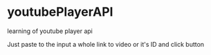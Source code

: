# youtubePlayerAPI
learning of youtube player api

Just paste to the input a whole link to video or it's ID and click button
